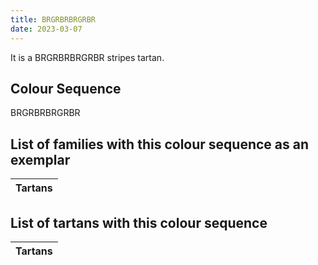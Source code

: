 ```yaml
---
title: BRGRBRBRGRBR
date: 2023-03-07
---
```

<no value>

It is a BRGRBRBRGRBR stripes tartan.


## Colour Sequence
BRGRBRBRGRBR

## List of families with this colour sequence as an exemplar

| Tartans |
|---------------|


## List of tartans with this colour sequence

| Tartans |
|---------------|
